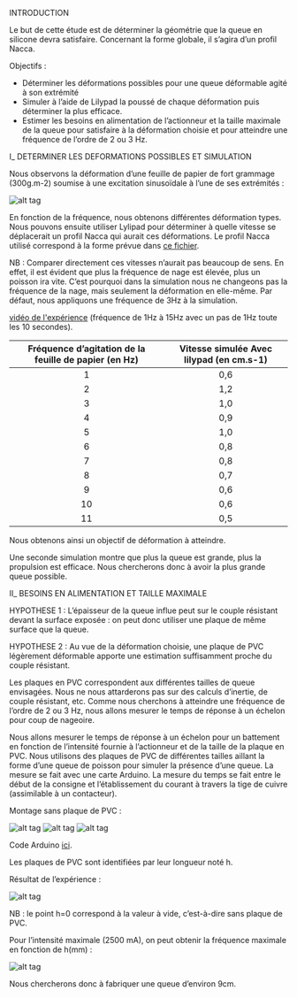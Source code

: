 INTRODUCTION

Le but de cette étude est de déterminer la géométrie que la queue en silicone devra satisfaire. Concernant la forme globale, il s’agira d’un profil Nacca.

Objectifs :

*	Déterminer les déformations possibles pour une queue déformable agité à son extrémité
*	Simuler à l’aide de Lilypad la poussé de chaque déformation puis déterminer la plus efficace.
*	Estimer les besoins en alimentation de l’actionneur et la taille maximale de la queue pour satisfaire à la déformation choisie et pour atteindre une fréquence de l’ordre de 2 ou 3 Hz.

I_ DETERMINER LES DEFORMATIONS POSSIBLES ET SIMULATION

Nous observons la déformation d’une feuille de papier de fort grammage (300g.m-2) soumise à une excitation sinusoïdale à l’une de ses extrémités :

![alt tag](https://user-images.githubusercontent.com/64842540/83362265-33ecda80-a390-11ea-988f-6326b90430bf.PNG)

En fonction de la fréquence, nous obtenons différentes déformation types. Nous pouvons ensuite utiliser Lylipad pour déterminer à quelle vitesse se déplacerait un profil Nacca qui aurait ces déformations. Le profil Nacca utilisé correspond à la forme prévue dans [ce fichier](https://github.com/mgallois/Robot-Poisson/blob/master/Plans/mod%C3%A8le%20de%20queue.SLDPRT).

NB : Comparer directement ces vitesses n’aurait pas beaucoup de sens. En effet, il est évident que plus la fréquence de nage est élevée, plus un poisson ira vite. C’est pourquoi dans la simulation nous ne changeons pas la fréquence de la nage, mais seulement la déformation en elle-même. Par défaut, nous appliquons une fréquence de 3Hz à la simulation.

[vidéo de l'expérience](https://github.com/mgallois/Robot-Poisson/blob/master/%C3%A9tude%20d%C3%A9formation%20type/vid%C3%A9o%20d%C3%A9formation.mp4) (fréquence de 1Hz à 15Hz avec un pas de 1Hz toute les 10 secondes).

| Fréquence d’agitation de la feuille de papier (en Hz)      |     Vitesse simulée Avec lilypad (en cm.s-1)   |
| :------------:| :-------------: |
|1|0,6|
|2|1,2|
|3|1,0|
|4|0,9|
|5|1,0|
|6|0,8|
|7|0,8|
|8|0,7|
|9|0,6|
|10|0,6|
|11|0,5|

Nous obtenons ainsi un objectif de déformation à atteindre.

Une seconde simulation montre que plus la queue est grande, plus la propulsion est efficace. Nous chercherons donc à avoir la plus grande queue possible.

II_ BESOINS EN ALIMENTATION ET TAILLE MAXIMALE
	 
HYPOTHESE 1 : L’épaisseur de la queue influe peut sur le couple résistant devant la surface exposée : on peut donc utiliser une plaque de même surface que la queue.

HYPOTHESE 2 : Au vue de la déformation choisie, une plaque de PVC légèrement déformable apporte une estimation suffisamment proche du couple résistant. 

Les plaques en PVC correspondent aux différentes tailles de queue envisagées. Nous ne nous attarderons pas sur des calculs d’inertie, de couple résistant, etc. Comme nous cherchons à atteindre une fréquence de l’ordre de 2 ou 3 Hz, nous allons mesurer le temps de réponse à un échelon pour coup de nageoire.

Nous allons mesurer le temps de réponse à un échelon pour un battement en fonction de l’intensité fournie à l’actionneur et de la taille de la plaque en PVC. Nous utilisons des plaques de PVC de différentes tailles aillant la forme d’une queue de poisson pour simuler la présence d’une queue. La mesure se fait avec une carte Arduino. La mesure du temps se fait entre le début de la consigne et l’établissement du courant à travers la tige de cuivre (assimilable à un contacteur).

Montage sans plaque de PVC :

![alt tag](https://user-images.githubusercontent.com/64842540/83362266-37806180-a390-11ea-8807-987e4b3c2d98.jpg)
![alt tag](https://user-images.githubusercontent.com/64842540/83362267-3fd89c80-a390-11ea-830b-9ca685f11d0d.jpg)
![alt tag](https://user-images.githubusercontent.com/64842540/83362268-436c2380-a390-11ea-91ce-1db17f5627bc.jpg)

Code Arduino [ici](https://github.com/mgallois/Robot-Poisson/blob/master/codes%20divers/code%20arduino/code_calcul_Cr/code_calcul_Cr.ino).

Les plaques de PVC sont identifiées par leur longueur noté h.

Résultat de l’expérience :

![alt tag](https://user-images.githubusercontent.com/64842540/83362269-47984100-a390-11ea-93a5-e79462c6684c.JPG)

NB : le point h=0 correspond à la valeur à vide, c’est-à-dire sans plaque de PVC.

Pour l’intensité maximale (2500 mA), on peut obtenir la fréquence maximale en fonction de h(mm) :

![alt tag](https://user-images.githubusercontent.com/64842540/83362270-49fa9b00-a390-11ea-9567-eb76fc614406.JPG)

Nous chercherons donc à fabriquer une queue d’environ 9cm. 

